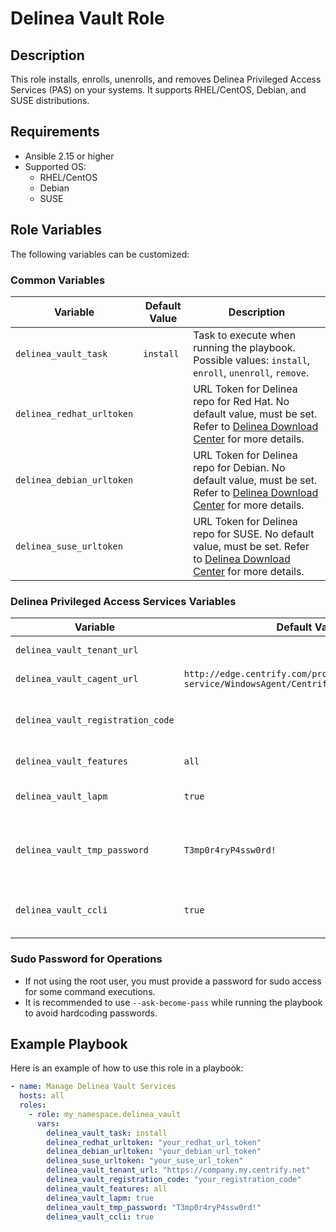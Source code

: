 # Delinea Vault Role

## Description

This role installs, enrolls, unenrolls, and removes Delinea Privileged Access Services (PAS) on your systems. It supports RHEL/CentOS, Debian, and SUSE distributions.

## Requirements

- Ansible 2.15 or higher
- Supported OS:
  - RHEL/CentOS
  - Debian
  - SUSE

## Role Variables

The following variables can be customized:

### Common Variables

| Variable                    | Default Value | Description                                                                                     |
|-----------------------------|---------------|-------------------------------------------------------------------------------------------------|
| `delinea_vault_task`        | `install`     | Task to execute when running the playbook. Possible values: `install`, `enroll`, `unenroll`, `remove`. |
| `delinea_redhat_urltoken`   |               | URL Token for Delinea repo for Red Hat. No default value, must be set. Refer to [Delinea Download Center](https://support.delinea.com/s/repository) for more details. |
| `delinea_debian_urltoken`   |               | URL Token for Delinea repo for Debian. No default value, must be set. Refer to [Delinea Download Center](https://support.delinea.com/s/repository) for more details. |
| `delinea_suse_urltoken`     |               | URL Token for Delinea repo for SUSE. No default value, must be set. Refer to [Delinea Download Center](https://support.delinea.com/s/repository) for more details. |

### Delinea Privileged Access Services Variables

| Variable                            | Default Value                                                                          | Description                                                              |
|-------------------------------------|----------------------------------------------------------------------------------------|--------------------------------------------------------------------------|
| `delinea_vault_tenant_url`          |                                                                                        | Delinea PAS Platform tenant URL to use. Example: `https://company.my.centrify.net`. |
| `delinea_vault_cagent_url`          | `http://edge.centrify.com/products/cloud-service/WindowsAgent/Centrify/cagentinstaller.msi` | URL to download the Delinea Client for Windows from PAS Platform.        |
| `delinea_vault_registration_code`   |                                                                                        | Registration code for Delinea Client enrolment to the Delinea PAS Platform. Must be generated by a System Administrator. Example: `3JWTTQ3TZWM3AGEODG3LDVMXUYUGKADNU2IW13VXC8W1`. |
| `delinea_vault_features`            | `all`                                                                                  | Feature to enable at enrollment. Possible values: `all`, `agentauth`, `aapm`, `dmc`. |
| `delinea_vault_lapm`                | `true`                                                                                 | Enable Local Account Password Management for system account (i.e., root). Possible values: `true`, `false`. |
| `delinea_vault_tmp_password`        | `T3mp0r4ryP4ssw0rd!`                                                                   | Temporary password used for enabling management of local account passwords. This value will be immediately changed by the Delinea Vault and only used once for the vaulting process. |
| `delinea_vault_ccli`                | `true`                                                                                 | Use scripts to setup CentrifyCLI for DMC usage. Setup scripts are `setup_ccli.sh` and `setup_ccli.ps1` located in the `files` folder. Possible values: `true`, `false`. |

### Sudo Password for Operations

- If not using the root user, you must provide a password for sudo access for some command executions.
- It is recommended to use `--ask-become-pass` while running the playbook to avoid hardcoding passwords.

## Example Playbook

Here is an example of how to use this role in a playbook:

```yaml
- name: Manage Delinea Vault Services
  hosts: all
  roles:
    - role: my_namespace.delinea_vault
      vars:
        delinea_vault_task: install
        delinea_redhat_urltoken: "your_redhat_url_token"
        delinea_debian_urltoken: "your_debian_url_token"
        delinea_suse_urltoken: "your_suse_url_token"
        delinea_vault_tenant_url: "https://company.my.centrify.net"
        delinea_vault_registration_code: "your_registration_code"
        delinea_vault_features: all
        delinea_vault_lapm: true
        delinea_vault_tmp_password: "T3mp0r4ryP4ssw0rd!"
        delinea_vault_ccli: true
